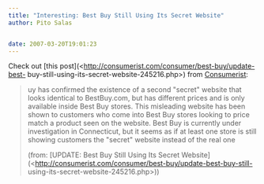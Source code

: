```yaml
---
title: "Interesting: Best Buy Still Using Its Secret Website"
author: Pito Salas


date: 2007-03-20T19:01:23
---
```




Check out [this post](<http://consumerist.com/consumer/best-buy/update-best-
buy-still-using-its-secret-website-245216.php>) from
[Consumerist](<http://www.consumerist.com>):

> uy has confirmed the existence of a second "secret" website that looks
> identical to BestBuy.com, but has different prices and is only available
> inside Best Buy stores. This misleading website has been shown to customers
> who come into Best Buy stores looking to price match a product seen on the
> website. Best Buy is currently under investigation in Connecticut, but it
> seems as if at least one store is still showing customers the "secret"
> website instead of the real one
>
> (from: [UPDATE: Best Buy Still Using Its Secret
> Website](<http://consumerist.com/consumer/best-buy/update-best-buy-still-
> using-its-secret-website-245216.php>))


